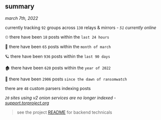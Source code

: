 
## summary
_march 7th, 2022_

currently tracking `92` groups across `130` relays & mirrors - _`51` currently online_

⏲ there have been `18` posts within the `last 24 hours`

🦈 there have been `65` posts within the `month of march`

🪐 there have been `936` posts within the `last 90 days`

🏚 there have been `620` posts within the `year of 2022`

🦕 there have been `2906` posts `since the dawn of ransomwatch`

there are `48` custom parsers indexing posts

_`20` sites using v2 onion services are no longer indexed - [support.torproject.org](https://support.torproject.org/onionservices/v2-deprecation/)_

> see the project [README](https://github.com/thetanz/ransomwatch#ransomwatch--) for backend technicals

